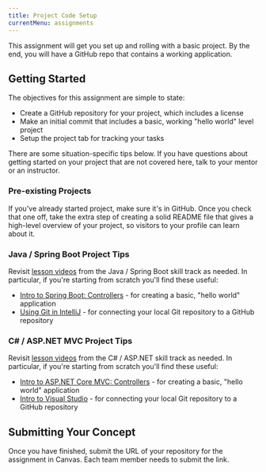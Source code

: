 ```yaml
---
title: Project Code Setup
currentMenu: assignments
---
```


This assignment will get you set up and rolling with a basic project. By the end, you will have a GitHub repo that contains a working application.

## Getting Started

The objectives for this assignment are simple to state:

- Create a GitHub repository for your project, which includes a license
- Make an initial commit that includes a basic, working "hello world" level project
- Setup the project tab for tracking your tasks

There are some situation-specific tips below. If you have questions about getting started on your project that are not covered here, talk to your mentor or an instructor.

### Pre-existing Projects

If you've already started project, make sure it's in GitHub. Once you check that one off, take the extra step of creating a solid README file that gives a high-level overview of your project, so visitors to your profile can learn about it.

### Java / Spring Boot Project Tips

Revisit [lesson videos](http://education.launchcode.org/skills-back-end-java/videos/) from the Java / Spring Boot skill track as needed. In particular, if you're starting from scratch you'll find these useful:

- [Intro to Spring Boot: Controllers](http://education.launchcode.org/skills-back-end-java/videos/intro-to-spring-boot-controllers/) - for creating a basic, "hello world" application
- [Using Git in IntelliJ](http://education.launchcode.org/skills-back-end-java/videos/using-git-in-intellij/) - for connecting your local Git repository to a GitHub repository

### C# / ASP.NET MVC Project Tips

Revisit [lesson videos](http://education.launchcode.org/skills-back-end-csharp/videos/) from the C# / ASP.NET skill track as needed. In particular, if you're starting from scratch you'll find these useful:

- [Intro to ASP.NET Core MVC: Controllers](http://education.launchcode.org/skills-back-end-csharp/videos/intro-to-mvc-controllers/) - for creating a basic, "hello world" application
- [Intro to Visual Studio](http://education.launchcode.org/skills-back-end-csharp/videos/intro-to-visual-studio/) - for connecting your local Git repository to a GitHub repository

## Submitting Your Concept

Once you have finished, submit the URL of your repository for the assignment in Canvas. Each team member needs to submit the link.  
